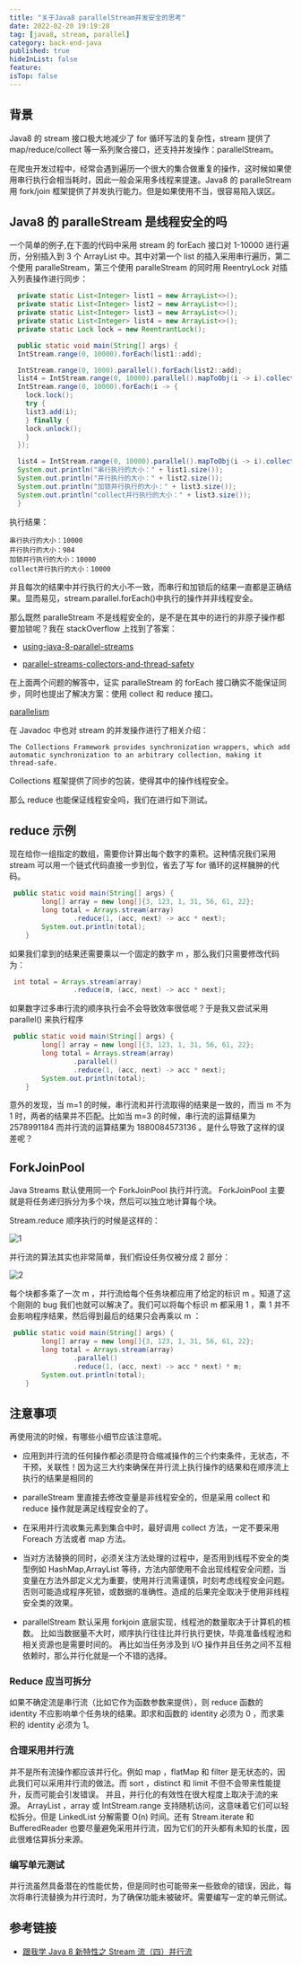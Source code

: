 ```yaml
---
title: "关于Java8 parallelStream并发安全的思考"
date: 2022-02-20 19:19:28
tag: [java8, stream, parallel]
category: back-end-java
published: true
hideInList: false
feature:
isTop: false
---
```


## 背景

Java8 的 stream 接口极大地减少了 for 循环写法的复杂性，stream 提供了 map/reduce/collect 等一系列聚合接口，还支持并发操作：parallelStream。

在爬虫开发过程中，经常会遇到遍历一个很大的集合做重复的操作，这时候如果使用串行执行会相当耗时，因此一般会采用多线程来提速。Java8 的 paralleStream 用 fork/join 框架提供了并发执行能力。但是如果使用不当，很容易陷入误区。

## Java8 的 paralleStream 是线程安全的吗

一个简单的例子,在下面的代码中采用 stream 的 forEach 接口对 1-10000 进行遍历，分别插入到 3 个 ArrayList 中。其中对第一个 list 的插入采用串行遍历，第二个使用 paralleStream，第三个使用 paralleStream 的同时用 ReentryLock 对插入列表操作进行同步：

```java
  private static List<Integer> list1 = new ArrayList<>();
  private static List<Integer> list2 = new ArrayList<>();
  private static List<Integer> list3 = new ArrayList<>();
  private static List<Integer> list4 = new ArrayList<>();
  private static Lock lock = new ReentrantLock();

  public static void main(String[] args) {
  IntStream.range(0, 10000).forEach(list1::add);

  IntStream.range(0, 1000).parallel().forEach(list2::add);
  list4 = IntStream.range(0, 10000).parallel().mapToObj(i -> i).collect(Collectors.toList());
  IntStream.range(0, 10000).forEach(i -> {
    lock.lock();
    try {
    list3.add(i);
    } finally {
    lock.unlock();
    }
  });

  list4 = IntStream.range(0, 10000).parallel().mapToObj(i -> i).collect(Collectors.toList());
  System.out.println("串行执行的大小：" + list1.size());
  System.out.println("并行执行的大小：" + list2.size());
  System.out.println("加锁并行执行的大小：" + list3.size());
  System.out.println("collect并行执行的大小：" + list3.size());
  }
```

执行结果：

```
串行执行的大小：10000
并行执行的大小：984
加锁并行执行的大小：10000
collect并行执行的大小：10000
```

并且每次的结果中并行执行的大小不一致，而串行和加锁后的结果一直都是正确结果。显而易见，stream.parallel.forEach()中执行的操作并非线程安全。

那么既然 paralleStream 不是线程安全的，是不是在其中的进行的非原子操作都要加锁呢？我在 stackOverflow 上找到了答案：

- [using-java-8-parallel-streams](https://codereview.stackexchange.com/questions/60401/using-java-8-parallel-streams)

- [parallel-streams-collectors-and-thread-safety](https://stackoverflow.com/questions/22350288/parallel-streams-collectors-and-thread-safety)

在上面两个问题的解答中，证实 paralleStream 的 forEach 接口确实不能保证同步，同时也提出了解决方案：使用 collect 和 reduce 接口。

[parallelism](http://docs.oracle.com/javase/tutorial/collections/streams/parallelism.html)

在 Javadoc 中也对 stream 的并发操作进行了相关介绍：

    The Collections Framework provides synchronization wrappers, which add automatic synchronization to an arbitrary collection, making it thread-safe.

Collections 框架提供了同步的包装，使得其中的操作线程安全。

那么 reduce 也能保证线程安全吗，我们在进行如下测试。

## reduce 示例

现在给你一组指定的数组，需要你计算出每个数字的乘积。这种情况我们采用 stream 可以用一个链式代码直接一步到位，省去了写 for 循环的这样臃肿的代码。

```java
 public static void main(String[] args) {
        long[] array = new long[]{3, 123, 1, 31, 56, 61, 22};
        long total = Arrays.stream(array)
                .reduce(1, (acc, next) -> acc * next);
        System.out.println(total);
    }
```

如果我们拿到的结果还需要乘以一个固定的数字 m ，那么我们只需要修改代码为：

```java
 int total = Arrays.stream(array)
                .reduce(m, (acc, next) -> acc * next);

```

如果数字过多串行流的顺序执行会不会导致效率很低呢？于是我又尝试采用 parallel() 来执行程序

```java
 public static void main(String[] args) {
        long[] array = new long[]{3, 123, 1, 31, 56, 61, 22};
        long total = Arrays.stream(array)
                .parallel()
                .reduce(1, (acc, next) -> acc * next);
        System.out.println(total);
    }

```

意外的发现，当 m=1 的时候，串行流和并行流取得的结果是一致的，而当 m 不为 1 时，两者的结果并不匹配。比如当 m=3 的时候，串行流的运算结果为 2578991184 而并行流的运算结果为 1880084573136 。是什么导致了这样的误差呢？

## ForkJoinPool

Java Streams 默认使用同一个 ForkJoinPool 执行并行流。 ForkJoinPool 主要就是将任务递归拆分为多个块，然后可以独立地计算每个块。

Stream.reduce 顺序执行的时候是这样的：

![1](/40c3b318a03e4490b3fb3753a2d0e78f_tplv-k3u1fbpfcp-watermark.awebp)

并行流的算法其实也非常简单，我们假设任务仅被分成 2 部分：

![2](/fc97c5dceef24e599ba5ecb96669eace_tplv-k3u1fbpfcp-watermark.awebp)

每个块都多乘了一次 m ，并行流给每个任务块都应用了给定的标识 m 。知道了这个刚刚的 bug 我们也就可以解决了。我们可以将每个标识 m 都采用 1 ，乘 1 并不会影响程序结果，然后得到最后的结果只会再乘以 m ：

```java
 public static void main(String[] args) {
        long[] array = new long[]{3, 123, 1, 31, 56, 61, 22};
        long total = Arrays.stream(array)
                .parallel()
                .reduce(1, (acc, next) -> acc * next) * m;
        System.out.println(total);
    }

```

## 注意事项

再使用流的时候，有哪些小细节应该注意呢。

- 应用到并行流的任何操作都必须是符合缩减操作的三个约束条件，无状态，不干预，关联性！因为这三大约束确保在并行流上执行操作的结果和在顺序流上执行的结果是相同的
- paralleStream 里直接去修改变量是非线程安全的，但是采用 collect 和 reduce 操作就是满足线程安全的了。

- 在采用并行流收集元素到集合中时，最好调用 collect 方法，一定不要采用 Foreach 方法或者 map 方法。

- 当对方法替换的同时，必须关注方法处理的过程中，是否用到线程不安全的类型例如 HashMap,ArrayList 等待，方法内部使用不会出现线程安全问题，当变量在方法外部定义尤为重要，使用并行流需谨慎，时刻考虑线程安全问题。否则可能造成程序死锁，或数据的准确性。造成的后果完全取决于使用非线程安全类的效果。

- parallelStream 默认采用 forkjoin 底层实现，线程池的数量取决于计算机的核数。
  比如当数据量不大时，顺序执行往往比并行执行更快，毕竟准备线程池和相关资源也是需要时间的。
  再比如当任务涉及到 I/O 操作并且任务之间不互相依赖时，那么并行化就是一个不错的选择。

### Reduce 应当可拆分

如果不确定流是串行流（比如它作为函数参数来提供），则 reduce 函数的 identity 不应影响单个任务块的结果。即求和函数的 identity 必须为 0 ，而求乘积的 identity 必须为 1。

### 合理采用并行流

并不是所有流操作都应该并行化。例如 map ，flatMap 和 filter 是无状态的，因此我们可以采用并行流的做法。而 sort ，distinct 和 limit 不但不会带来性能提升，反而可能会引发错误。
并且，并行化的有效性在很大程度上取决于流的来源。 ArrayList ，array 或 IntStream.range 支持随机访问，这意味着它们可以轻松拆分。但是 LinkedList 分解需要 O(n) 时间。还有 Stream.iterate 和 BufferedReader 也要尽量避免采用并行流，因为它们的开头都有未知的长度，因此很难估算拆分来源。

### 编写单元测试

并行流虽然具备潜在的性能优势，但是同时也可能带来一些致命的错误，因此，每次将串行流替换为并行流时，为了确保功能未被破坏。需要编写一定的单元侧试。

## 参考链接

- [跟我学 Java 8 新特性之 Stream 流（四）并行流](https://mp.weixin.qq.com/s?__biz=MzI3ODcxMzQzMw==&mid=2247486643&idx=1&sn=d5bbaf6ff97c6ba04ff037bf92a36d62&chksm=eb538985dc24009384af9a0fe196c8c97a7d0bb89cd6703e6b3dbe1bc6e7001727d9d932a260&scene=21#wechat_redirect)
